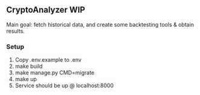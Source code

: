 ## CryptoAnalyzer WIP
Main goal: fetch historical data, and create some backtesting tools & obtain results.

### Setup
1. Copy .env.example to .env
2. make build
3. make manage.py CMD=migrate
4. make up
5. Service should be up @ localhost:8000
